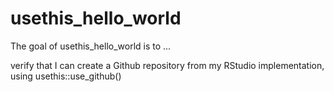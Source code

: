 
# usethis_hello_world

<!-- badges: start -->
<!-- badges: end -->

The goal of usethis_hello_world is to ...

verify that I can create a Github repository from my RStudio implementation, using usethis::use_github()
